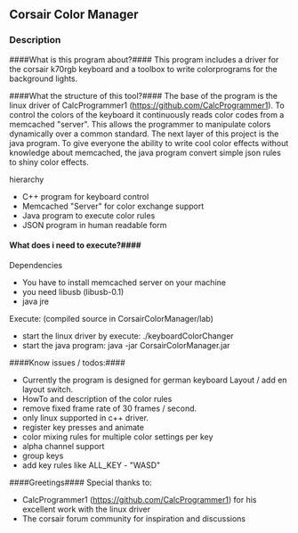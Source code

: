 ## Corsair Color Manager ##

### Description ###

####What is this program about?####
This program includes a driver for the corsair k70rgb keyboard and a toolbox to write colorprograms for the background lights.


####What the structure of this tool?####
The base of the program is the linux driver of CalcProgrammer1 (https://github.com/CalcProgrammer1). To control the colors of the keyboard it continuously reads color codes from a memcached "server". This allows the programmer to manipulate colors dynamically over a common standard.
The next layer of this project is the java program. To give everyone the ability to write cool color effects without knowledge about memcached, the java program convert simple json rules to shiny color effects.

hierarchy 
- C++ program for keyboard control
- Memcached "Server" for color exchange support
- Java program to execute color rules
- JSON program in human readable form


#### What does i need to execute?####
Dependencies
- You have to install memcached server on your machine
- you need libusb (libusb-0.1)
- java jre

Execute: (compiled source in CorsairColorManager/lab)
- start the linux driver by execute: ./keyboardColorChanger
- start the java program: java -jar CorsairColorManager.jar <pathToYourJSONProgram>


####Know issues / todos:####
- Currently the program is designed for german keyboard Layout / add en layout switch.
- HowTo and description of the color rules
- remove fixed frame rate of 30 frames / second.
- only linux supported in c++ driver.
- register key presses and animate
- color mixing rules for multiple color settings per key
- alpha channel support
- group keys
- add key rules like ALL_KEY - "WASD"


####Greetings####
Special thanks to:
- CalcProgrammer1 (https://github.com/CalcProgrammer1) for his excellent work with the linux driver
- The corsair forum community for inspiration and discussions
